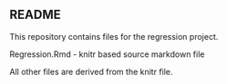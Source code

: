 ## README

This repository contains files for the regression project.  

Regression.Rmd - knitr based source markdown file

All other files are derived from the knitr file.
